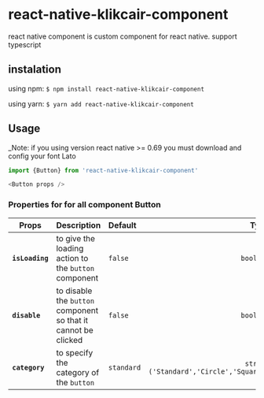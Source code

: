 # react-native-klikcair-component
react native component is custom component for react native. support typescript

## instalation
using npm:
`$ npm install react-native-klikcair-component`

using yarn:
`$ yarn add react-native-klikcair-component`

## Usage

_Note: if you using version react native >= 0.69 you must download and config your font Lato

```js
import {Button} from 'react-native-klikcair-component'

<Button props />

```

### Properties for for all component Button

| Props       | Description  | Default  | Type |
| ------------- |:-------------| :-----| -----: |
| **`isLoading`**     |to give the loading action to the `button` component  | `false` | `boolean` |
| **`disable`**      |  to disable the `button` component so that it cannot be clicked    |   `false` | `boolean` |
| **`category`** | to specify the category of the  `button`     |    `standard` | `string ('Standard','Circle','Square')`  |